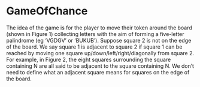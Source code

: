 # GameOfChance
The idea of the game is for the player to move their token around the board (shown in Figure 1) collecting letters with the aim of forming a five-letter palindrome (eg ‘VGDGV’ or ‘BUKUB’).
Suppose square 2 is not on the edge of the board. We say square 1 is adjacent to square 2 if square 1 can be reached by moving one square up/down/left/right/diagonally from square 2. For example, in Figure 2, the eight squares surrounding the square containing N are all said to be adjacent to the square containing N.
We don’t need to define what an adjacent square means for squares on the edge of the board.
